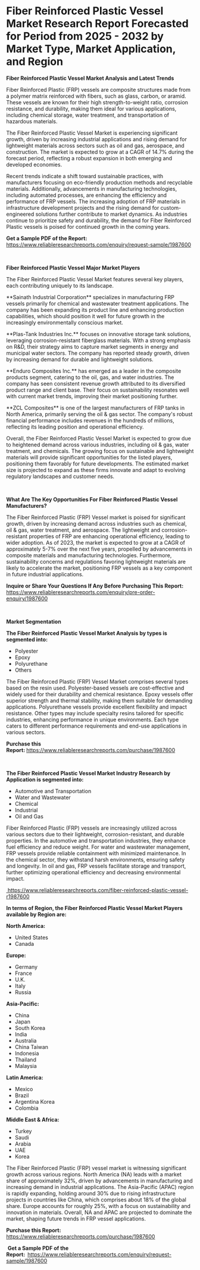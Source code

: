 <p><h1>Fiber Reinforced Plastic Vessel Market Research Report Forecasted for Period from 2025 -  2032 by Market Type, Market Application, and Region</h1></p><p><strong>Fiber Reinforced Plastic Vessel Market Analysis and Latest Trends</strong></p>
<p><p>Fiber Reinforced Plastic (FRP) vessels are composite structures made from a polymer matrix reinforced with fibers, such as glass, carbon, or aramid. These vessels are known for their high strength-to-weight ratio, corrosion resistance, and durability, making them ideal for various applications, including chemical storage, water treatment, and transportation of hazardous materials.</p><p>The Fiber Reinforced Plastic Vessel Market is experiencing significant growth, driven by increasing industrial applications and rising demand for lightweight materials across sectors such as oil and gas, aerospace, and construction. The market is expected to grow at a CAGR of 14.7% during the forecast period, reflecting a robust expansion in both emerging and developed economies.</p><p>Recent trends indicate a shift toward sustainable practices, with manufacturers focusing on eco-friendly production methods and recyclable materials. Additionally, advancements in manufacturing technologies, including automated processes, are enhancing the efficiency and performance of FRP vessels. The increasing adoption of FRP materials in infrastructure development projects and the rising demand for custom-engineered solutions further contribute to market dynamics. As industries continue to prioritize safety and durability, the demand for Fiber Reinforced Plastic vessels is poised for continued growth in the coming years.</p></p>
<p><strong>Get a Sample PDF of the Report:&nbsp;</strong> <a href="https://www.reliableresearchreports.com/enquiry/request-sample/1987600?utm_campaign=3353&utm_medium=2&utm_source=Github&utm_content=ia&utm_term=12042025&utm_id=fiber-reinforced-plastic-vessel">https://www.reliableresearchreports.com/enquiry/request-sample/1987600</a></p>
<p>&nbsp;</p>
<p><strong>Fiber Reinforced Plastic Vessel Major Market Players</strong></p>
<p><p>The Fiber Reinforced Plastic Vessel Market features several key players, each contributing uniquely to its landscape. </p><p>**Sainath Industrial Corporation** specializes in manufacturing FRP vessels primarily for chemical and wastewater treatment applications. The company has been expanding its product line and enhancing production capabilities, which should position it well for future growth in the increasingly environmentally conscious market.</p><p>**Plas-Tank Industries Inc.** focuses on innovative storage tank solutions, leveraging corrosion-resistant fiberglass materials. With a strong emphasis on R&D, their strategy aims to capture market segments in energy and municipal water sectors. The company has reported steady growth, driven by increasing demand for durable and lightweight solutions.</p><p>**Enduro Composites Inc.** has emerged as a leader in the composite products segment, catering to the oil, gas, and water industries. The company has seen consistent revenue growth attributed to its diversified product range and client base. Their focus on sustainability resonates well with current market trends, improving their market positioning further.</p><p>**ZCL Composites** is one of the largest manufacturers of FRP tanks in North America, primarily serving the oil & gas sector. The company's robust financial performance includes revenues in the hundreds of millions, reflecting its leading position and operational efficiency.</p><p>Overall, the Fiber Reinforced Plastic Vessel Market is expected to grow due to heightened demand across various industries, including oil & gas, water treatment, and chemicals. The growing focus on sustainable and lightweight materials will provide significant opportunities for the listed players, positioning them favorably for future developments. The estimated market size is projected to expand as these firms innovate and adapt to evolving regulatory landscapes and customer needs.</p></p>
<p>&nbsp;</p>
<p><strong>What Are The Key Opportunities For Fiber Reinforced Plastic Vessel Manufacturers?</strong></p>
<p><p>The Fiber Reinforced Plastic (FRP) Vessel market is poised for significant growth, driven by increasing demand across industries such as chemical, oil & gas, water treatment, and aerospace. The lightweight and corrosion-resistant properties of FRP are enhancing operational efficiency, leading to wider adoption. As of 2023, the market is expected to grow at a CAGR of approximately 5-7% over the next five years, propelled by advancements in composite materials and manufacturing technologies. Furthermore, sustainability concerns and regulations favoring lightweight materials are likely to accelerate the market, positioning FRP vessels as a key component in future industrial applications.</p></p>
<p><strong>Inquire or Share Your Questions If Any Before Purchasing This Report:</strong> <a href="https://www.reliableresearchreports.com/enquiry/pre-order-enquiry/1987600?utm_campaign=3353&utm_medium=2&utm_source=Github&utm_content=ia&utm_term=12042025&utm_id=fiber-reinforced-plastic-vessel">https://www.reliableresearchreports.com/enquiry/pre-order-enquiry/1987600</a></p>
<p>&nbsp;</p>
<p><strong>Market Segmentation</strong></p>
<p><strong>The Fiber Reinforced Plastic Vessel Market Analysis by types is segmented into:</strong></p>
<p><ul><li>Polyester</li><li>Epoxy</li><li>Polyurethane</li><li>Others</li></ul></p>
<p><p>The Fiber Reinforced Plastic (FRP) Vessel Market comprises several types based on the resin used. Polyester-based vessels are cost-effective and widely used for their durability and chemical resistance. Epoxy vessels offer superior strength and thermal stability, making them suitable for demanding applications. Polyurethane vessels provide excellent flexibility and impact resistance. Other types may include specialty resins tailored for specific industries, enhancing performance in unique environments. Each type caters to different performance requirements and end-use applications in various sectors.</p></p>
<p><strong>Purchase this Report:&nbsp;</strong><a href="https://www.reliableresearchreports.com/purchase/1987600?utm_campaign=3353&utm_medium=2&utm_source=Github&utm_content=ia&utm_term=12042025&utm_id=fiber-reinforced-plastic-vessel">https://www.reliableresearchreports.com/purchase/1987600</a></p>
<p>&nbsp;</p>
<p><strong>The Fiber Reinforced Plastic Vessel Market Industry Research by Application is segmented into:</strong></p>
<p><ul><li>Automotive and Transportation</li><li>Water and Wastewater</li><li>Chemical</li><li>Industrial</li><li>Oil and Gas</li></ul></p>
<p><p>Fiber Reinforced Plastic (FRP) vessels are increasingly utilized across various sectors due to their lightweight, corrosion-resistant, and durable properties. In the automotive and transportation industries, they enhance fuel efficiency and reduce weight. For water and wastewater management, FRP vessels provide reliable containment with minimized maintenance. In the chemical sector, they withstand harsh environments, ensuring safety and longevity. In oil and gas, FRP vessels facilitate storage and transport, further optimizing operational efficiency and decreasing environmental impact.</p></p>
<p><a href="https://www.reliableresearchreports.com/fiber-reinforced-plastic-vessel-r1987600?utm_campaign=3353&utm_medium=2&utm_source=Github&utm_content=ia&utm_term=12042025&utm_id=fiber-reinforced-plastic-vessel">&nbsp;https://www.reliableresearchreports.com/fiber-reinforced-plastic-vessel-r1987600</a></p>
<p><strong>In terms of Region, the Fiber Reinforced Plastic Vessel Market Players available by Region are:</strong></p>
<p>
    <p> <strong> North America: </strong>
        <ul>
            <li>United States</li>
            <li>Canada</li>
        </ul>
        </p> 
    <p> <strong> Europe: </strong>
        <ul>
            <li>Germany</li>
            <li>France</li>
            <li>U.K.</li>
            <li>Italy</li>
            <li>Russia</li>
        </ul>
        </p> 
    <p> <strong> Asia-Pacific: </strong>
        <ul>
            <li>China</li>
            <li>Japan</li>
            <li>South Korea</li>
            <li>India</li>
            <li>Australia</li>
            <li>China Taiwan</li>
            <li>Indonesia</li>
            <li>Thailand</li>
            <li>Malaysia</li>
        </ul>
        </p> 
    <p> <strong> Latin America: </strong>
        <ul>
            <li>Mexico</li>
            <li>Brazil</li>
            <li>Argentina Korea</li>
            <li>Colombia</li>
        </ul>
        </p> 
    <p> <strong> Middle East & Africa: </strong>
        <ul>
            <li>Turkey</li>
            <li>Saudi</li>
            <li>Arabia</li>
            <li>UAE</li>
            <li>Korea</li>
        </ul>
    </p>
    </p>
<p><p>The Fiber Reinforced Plastic (FRP) vessel market is witnessing significant growth across various regions. North America (NA) leads with a market share of approximately 32%, driven by advancements in manufacturing and increasing demand in industrial applications. The Asia-Pacific (APAC) region is rapidly expanding, holding around 30% due to rising infrastructure projects in countries like China, which comprises about 18% of the global share. Europe accounts for roughly 25%, with a focus on sustainability and innovation in materials. Overall, NA and APAC are projected to dominate the market, shaping future trends in FRP vessel applications.</p></p>
<p><strong>Purchase this Report: </strong><a href="https://www.reliableresearchreports.com/purchase/1987600?utm_campaign=3353&utm_medium=2&utm_source=Github&utm_content=ia&utm_term=12042025&utm_id=fiber-reinforced-plastic-vessel">https://www.reliableresearchreports.com/purchase/1987600</a></p>
<p>&nbsp;<strong>Get a Sample PDF of the Report:&nbsp;&nbsp;</strong><a href="https://www.reliableresearchreports.com/enquiry/request-sample/1987600?utm_campaign=3353&utm_medium=2&utm_source=Github&utm_content=ia&utm_term=12042025&utm_id=fiber-reinforced-plastic-vessel">https://www.reliableresearchreports.com/enquiry/request-sample/1987600</a></p>
<p><strong></strong></p>
<p><p></p><p></p><p></p></p>